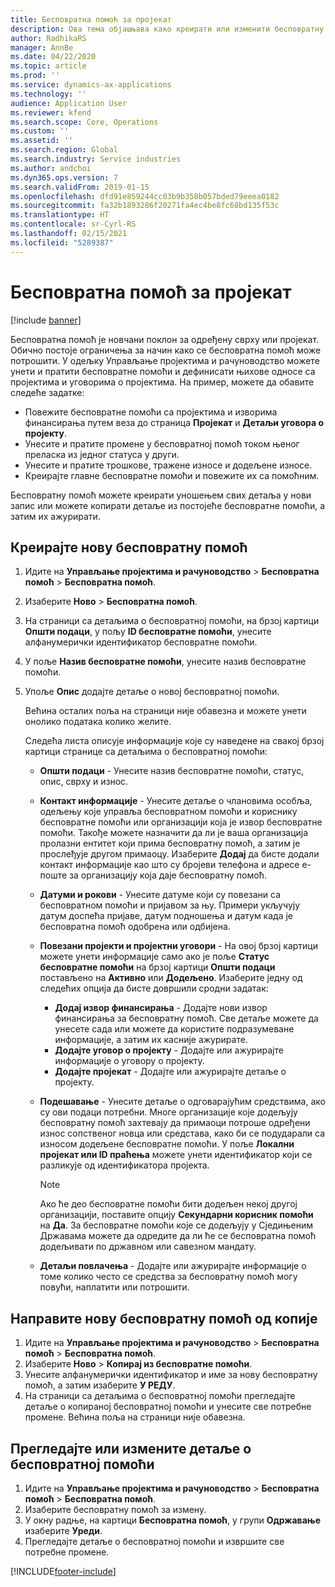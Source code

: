 ```yaml
---
title: Бесповратна помоћ за пројекат
description: Ова тема објашњава како креирати или изменити бесповратну помоћ.
author: RadhikaRS
manager: AnnBe
ms.date: 04/22/2020
ms.topic: article
ms.prod: ''
ms.service: dynamics-ax-applications
ms.technology: ''
audience: Application User
ms.reviewer: kfend
ms.search.scope: Core, Operations
ms.custom: ''
ms.assetid: ''
ms.search.region: Global
ms.search.industry: Service industries
ms.author: andchoi
ms.dyn365.ops.version: 7
ms.search.validFrom: 2019-01-15
ms.openlocfilehash: dfd91e859244cc03b9b358b057bded79eeea0182
ms.sourcegitcommit: fa32b1893286f20271fa4ec4be8fc68bd135f53c
ms.translationtype: HT
ms.contentlocale: sr-Cyrl-RS
ms.lasthandoff: 02/15/2021
ms.locfileid: "5289387"
---
```

# <a name="project-grants"></a>Бесповратна помоћ за пројекат

[!include [banner](../includes/banner.md)]

Бесповратна помоћ је новчани поклон за одређену сврху или пројекат. Обично постоје ограничења за начин како се бесповратна помоћ може потрошити. У одељку Управљање пројектима и рачуноводство можете унети и пратити бесповратне помоћи и дефинисати њихове односе са пројектима и уговорима о пројектима. На пример, можете да обавите следеће задатке:

- Повежите бесповратне помоћи са пројектима и изворима финансирања путем веза до страница **Пројекат** и **Детаљи уговора о пројекту**.
- Унесите и пратите промене у бесповратној помоћ током њеног преласка из једног статуса у други.
- Унесите и пратите трошкове, тражене износе и додељене износе.
- Креирајте главне бесповратне помоћи и повежите их са помоћним.

Бесповратну помоћ можете креирати уношењем свих детаља у нови запис или можете копирати детаље из постојеће бесповратне помоћи, а затим их ажурирати.

## <a name="create-a-new-grant"></a>Креирајте нову бесповратну помоћ

1. Идите на **Управљање пројектима и рачуноводство** \> **Бесповратна помоћ** \> **Бесповратна помоћ**.
2. Изаберите **Ново** \> **Бесповратна помоћ**.
3. На страници са детаљима о бесповратној помоћи, на брзој картици **Општи подаци**, у пољу **ID бесповратне помоћи**, унесите алфанумерички идентификатор бесповратне помоћи.
4. У поље **Назив бесповратне помоћи**, унесите назив бесповратне помоћи.
5. Упоље **Опис** додајте детаље о новој бесповратној помоћи.

    Већина осталих поља на страници није обавезна и можете унети онолико података колико желите.

    Следећа листа описује информације које су наведене на свакој брзој картици странице са детаљима о бесповратној помоћи:

    - **Општи подаци** - Унесите назив бесповратне помоћи, статус, опис, сврху и износ.
    - **Контакт информације** - Унесите детаље о члановима особља, одељењу које управља бесповратном помоћи и кориснику бесповратне помоћи или организацији која је извор бесповратне помоћи. Такође можете назначити да ли је ваша организација пролазни ентитет који прима бесповратну помоћ, а затим је прослеђује другом примаоцу. Изаберите **Додај** да бисте додали контакт информације као што су бројеви телефона и адресе е-поште за организацију која даје бесповратну помоћ.
    - **Датуми и рокови** - Унесите датуме који су повезани са бесповратном помоћи и пријавом за њу. Примери укључују датум доспећа пријаве, датум подношења и датум када је бесповратна помоћ одобрена или одбијена.
    - **Повезани пројекти и пројектни уговори** - На овој брзој картици можете унети информације само ако је поље **Статус бесповратне помоћи** на брзој картици **Општи подаци** постављено на **Активно** или **Додељено**. Изаберите једну од следећих опција да бисте довршили сродни задатак:

        - **Додај извор финансирања** - Додајте нови извор финансирања за бесповратну помоћ. Све детаље можете да унесете сада или можете да користите подразумеване информације, а затим их касније ажурирате.
        - **Додајте уговор о пројекту** - Додајте или ажурирајте информације о уговору о пројекту.
        - **Додајте пројекат** - Додајте или ажурирајте детаље о пројекту.

    - **Подешавање** - Унесите детаље о одговарајућим средствима, ако су ови подаци потребни. Многе организације које додељују бесповратну помоћ захтевају да примаоци потроше одређени износ сопственог новца или средстава, како би се подударали са износом додељене бесповратне помоћи. У поље **Локални пројекат или ID праћења** можете унети идентификатор који се разликује од идентификатора пројекта.

        > [!NOTE]
        > Ако ће део бесповратне помоћи бити додељен некој другој организацији, поставите опцију **Секундарни корисник помоћи** на **Да**. За бесповратне помоћи које се додељују у Сједињеним Државама можете да одредите да ли ће се бесповратна помоћ додељивати по државном или савезном мандату.

    - **Детаљи повлачења** - Додајте или ажурирајте информације о томе колико често се средства за бесповратну помоћ могу повући, наплатити или потрошити.

## <a name="create-a-new-grant-from-a-copy"></a>Направите нову бесповратну помоћ од копије

1. Идите на **Управљање пројектима и рачуноводство** \> **Бесповратна помоћ** \> **Бесповратна помоћ**.
2. Изаберите **Ново** \> **Копирај из бесповратне помоћи**.
3. Унесите алфанумерички идентификатор и име за нову бесповратну помоћ, а затим изаберите **У РЕДУ**.
4. На страници са детаљима о бесповратној помоћи прегледајте детаље о копираној бесповратној помоћи и унесите све потребне промене. Већина поља на страници није обавезна.

## <a name="view-or-modify-grant-details"></a>Прегледајте или измените детаље о бесповратној помоћи

1. Идите на **Управљање пројектима и рачуноводство** \> **Бесповратна помоћ** \> **Бесповратна помоћ**.
2. Изаберите бесповратну помоћ за измену.
3. У окну радње, на картици **Бесповратна помоћ**, у групи **Одржавање** изаберите **Уреди**.
4. Прегледајте детаље о бесповратној помоћи и извршите све потребне промене.


[!INCLUDE[footer-include](../includes/footer-banner.md)]